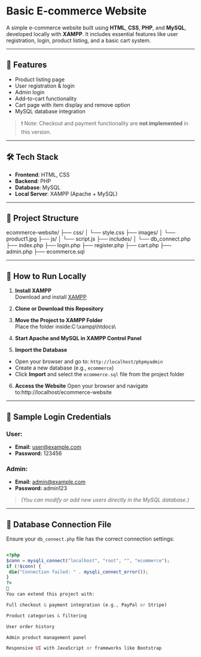 # Basic E-commerce Website

A simple e-commerce website built using **HTML**, **CSS**, **PHP**, and **MySQL**, developed locally with **XAMPP**. It includes essential features like user registration, login, product listing, and a basic cart system.

---

## 🚀 Features

- Product listing page
- User registration & login
- Admin login
- Add-to-cart functionality
- Cart page with item display and remove option
- MySQL database integration

> ❗ Note: Checkout and payment functionality are **not implemented** in this version.

---

## 🛠 Tech Stack

- **Frontend**: HTML, CSS
- **Backend**: PHP
- **Database**: MySQL
- **Local Server**: XAMPP (Apache + MySQL)

---

## 📁 Project Structure
ecommerce-website/
├── css/
│ └── style.css
├── images/
│ └── product1.jpg
├── js/
│ └── script.js
├── includes/
│ └── db_connect.php
├── index.php
├── login.php
├── register.php
├── cart.php
├── admin.php
├── ecommerce.sql


---

## 💾 How to Run Locally

1. **Install XAMPP**  
   Download and install [XAMPP](https://www.apachefriends.org/index.html)

2. **Clone or Download this Repository**

3. **Move the Project to XAMPP Folder**  
   Place the folder inside:C:\xampp\htdocs\
   

4. **Start Apache and MySQL in XAMPP Control Panel**

5. **Import the Database**
- Open your browser and go to: `http://localhost/phpmyadmin`
- Create a new database (e.g., `ecommerce`)
- Click **Import** and select the `ecommerce.sql` file from the project folder

6. **Access the Website**
Open your browser and navigate to:http://localhost/ecommerce-website

---

## 🔐 Sample Login Credentials

### User:
- **Email:** user@example.com
- **Password:** 123456

### Admin:
- **Email:** admin@example.com
- **Password:** admin123

> *(You can modify or add new users directly in the MySQL database.)*

---

## 📝 Database Connection File 

Ensure your `db_connect.php` file has the correct connection settings:
```php

<?php
$conn = mysqli_connect("localhost", "root", "", "ecommerce");
if (!$conn) {
 die("Connection failed: " . mysqli_connect_error());
}
?>
📌
You can extend this project with:

Full checkout & payment integration (e.g., PayPal or Stripe)

Product categories & filtering

User order history

Admin product management panel

Responsive UI with JavaScript or frameworks like Bootstrap



